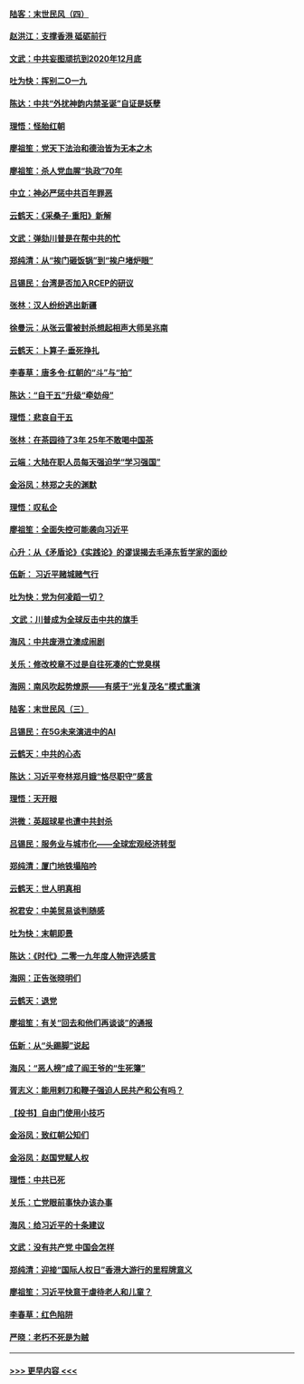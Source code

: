 #### [陆客：末世民风（四）](../pages/nsc993/n11749203.md?t=12272111) 
#### [赵洪江：支撑香港 砥砺前行](../pages/nsc993/n11748482.md?t=12272111) 
#### [文武：中共妄图顽抗到2020年12月底](../pages/nsc993/n11748446.md?t=12272111) 
#### [吐为快：挥别二O一九](../pages/nsc993/n11748411.md?t=12272111) 
#### [陈达：中共“外扰神韵内禁圣诞”自证是妖孽](../pages/nsc993/n11748226.md?t=12272111) 
#### [理悟：怪胎红朝](../pages/nsc993/n11748206.md?t=12272111) 
#### [廖祖笙：党天下法治和德治皆为无本之木](../pages/nsc993/n11748135.md?t=12272111) 
#### [廖祖笙：杀人党血腥“执政”70年](../pages/nsc993/n11745144.md?t=12272111) 
#### [中立：神必严惩中共百年罪恶](../pages/nsc993/n11744970.md?t=12272111) 
#### [云鹤天：《采桑子‧重阳》新解](../pages/nsc993/n11744948.md?t=12272111) 
#### [文武：弹劾川普是在帮中共的忙](../pages/nsc993/n11744758.md?t=12272111) 
#### [郑纯清：从“挨门砸饭锅”到“挨户堵炉眼”](../pages/nsc993/n11744745.md?t=12272111) 
#### [吕锡民：台湾是否加入RCEP的研议](../pages/nsc993/n11744701.md?t=12272111) 
#### [张林：汉人纷纷逃出新疆](../pages/nsc993/n11743530.md?t=12272111) 
#### [徐曼沅：从张云雷被封杀想起相声大师吴兆南](../pages/nsc993/n11741816.md?t=12272111) 
#### [云鹤天：卜算子‧垂死挣扎](../pages/nsc993/n11739956.md?t=12272111) 
#### [李春草：唐多令‧红朝的“斗”与“拍”](../pages/nsc993/n11739830.md?t=12272111) 
#### [陈达：“自干五”升级“牵妨母”](../pages/nsc993/n11739724.md?t=12272111) 
#### [理悟：悲哀自干五](../pages/nsc993/n11739547.md?t=12272111) 
#### [张林：在茶园待了3年 25年不敢喝中国茶](../pages/nsc993/n11739240.md?t=12272111) 
#### [云端：大陆在职人员每天强迫学“学习强国”](../pages/nsc993/n11738735.md?t=12272111) 
#### [金浴凤：林郑之夫的渊默](../pages/nsc993/n11737735.md?t=12272111) 
#### [理悟：叹私企](../pages/nsc993/n11737715.md?t=12272111) 
#### [廖祖笙：全面失控可能袭向习近平](../pages/nsc993/n11737704.md?t=12272111) 
#### [心升：从《矛盾论》《实践论》的谬误揭去毛泽东哲学家的面纱](../pages/nsc993/n11736962.md?t=12272111) 
#### [伍新： 习近平赌城赌气行](../pages/nsc993/n11736929.md?t=12272111) 
#### [吐为快：党为何凌蹈一切？](../pages/nsc993/n11736915.md?t=12272111) 
#### [ 文武：川普成为全球反击中共的旗手](../pages/nsc993/n11736882.md?t=12272111) 
#### [海风：中共废港立澳成闹剧](../pages/nsc993/n11735857.md?t=12272111) 
#### [关乐：修改校章不过是自往死凑的亡党臭棋](../pages/nsc993/n11735097.md?t=12272111) 
#### [海网：南风吹起势燎原——有感于“光复茂名”模式重演](../pages/nsc993/n11732308.md?t=12272111) 
#### [陆客：末世民风（三）](../pages/nsc993/n11732211.md?t=12272111) 
#### [吕锡民：在5G未来演进中的AI](../pages/nsc993/n11730010.md?t=12272111) 
#### [云鹤天：中共的心态](../pages/nsc993/n11729906.md?t=12272111) 
#### [陈达：习近平夸林郑月娥“恪尽职守”感言](../pages/nsc993/n11729881.md?t=12272111) 
#### [理悟：天开眼](../pages/nsc993/n11729699.md?t=12272111) 
#### [洪微：英超球星也遭中共封杀](../pages/nsc993/n11727243.md?t=12272111) 
#### [吕锡民：服务业与城市化——全球宏观经济转型](../pages/nsc993/n11725845.md?t=12272111) 
#### [郑纯清：厦门地铁塌陷吟](../pages/nsc993/n11725813.md?t=12272111) 
#### [云鹤天：世人明真相](../pages/nsc993/n11725621.md?t=12272111) 
#### [祝君安：中美贸易谈判随感](../pages/nsc993/n11725609.md?t=12272111) 
#### [吐为快：末朝即景](../pages/nsc993/n11723365.md?t=12272111) 
#### [陈达：《时代》二零一九年度人物评选感言](../pages/nsc993/n11723337.md?t=12272111) 
#### [海网：正告张晓明们](../pages/nsc993/n11723228.md?t=12272111) 
#### [云鹤天：退党](../pages/nsc993/n11723056.md?t=12272111) 
#### [廖祖笙：有关“回去和他们再谈谈”的通报](../pages/nsc993/n11722442.md?t=12272111) 
#### [伍新：从“头踢脚”说起](../pages/nsc993/n11722429.md?t=12272111) 
#### [海风：“恶人榜”成了阎王爷的“生死簿”](../pages/nsc993/n11722272.md?t=12272111) 
#### [胥志义：能用剌刀和鞭子强迫人民共产和公有吗？](../pages/nsc993/n11720569.md?t=12272111) 
#### [【投书】自由门使用小技巧](../pages/nsc993/n11720180.md?t=12272111) 
#### [金浴凤：致红朝公知们](../pages/nsc993/n11720563.md?t=12272111) 
#### [金浴凤：赵国党赋人权](../pages/nsc993/n11720533.md?t=12272111) 
#### [理悟：中共已死](../pages/nsc993/n11720233.md?t=12272111) 
#### [关乐：亡党眼前事快办该办事](../pages/nsc993/n11719160.md?t=12272111) 
#### [海风：给习近平的十条建议](../pages/nsc993/n11717616.md?t=12272111) 
#### [文武：没有共产党 中国会怎样](../pages/nsc993/n11717584.md?t=12272111) 
#### [郑纯清：迎接“国际人权日”香港大游行的里程牌意义](../pages/nsc993/n11717417.md?t=12272111) 
#### [廖祖笙：习近平快意于虐待老人和儿童？](../pages/nsc993/n11715313.md?t=12272111) 
#### [李春草：红色陷阱](../pages/nsc993/n11715029.md?t=12272111) 
#### [严晓：老朽不死是为贼](../pages/nsc993/n11712910.md?t=12272111) 

----
#### [ >>> 更早内容 <<< ](../indexes/nsc993-earlier.md)
